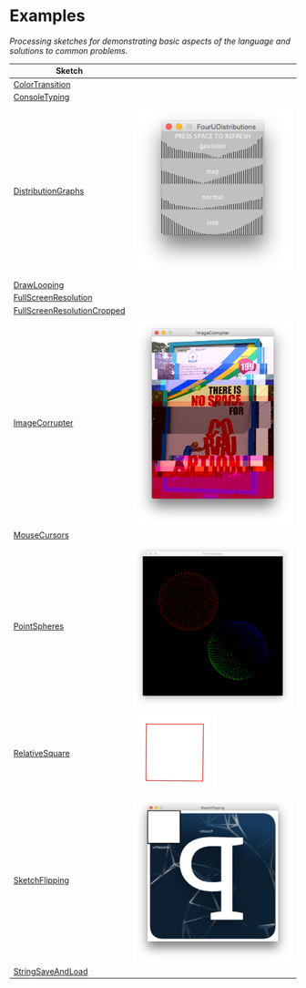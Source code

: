 # Examples

_Processing sketches for demonstrating basic aspects of the language and solutions to common problems._

| Sketch      |     |
| ----------- | --- |
| [ColorTransition](ColorTransition)           | |
| [ConsoleTyping](ConsoleTyping)	             | |
| [DistributionGraphs](DistributionGraphs)     | ![screenshot](DistributionGraphs/DistributionGraphs.png) |
| [DrawLooping](DrawLooping)                   | |
| [FullScreenResolution](FullScreenResolution) | |
| [FullScreenResolutionCropped](FullScreenResolutionCropped) | |
| [ImageCorrupter](ImageCorrupter)             | ![screenshot](ImageCorrupter/data/corrupt-screenshot.png) |
| [MouseCursors](MouseCursors)                 | |
| [PointSpheres](PointSpheres)                 | ![screenshot](PointSpheres/PointSpheres_1.png) |
| [RelativeSquare](RelativeSquare)             | ![screenshot](RelativeSquare/RelativeSquare.png) |
| [SketchFlipping](SketchFlipping)             | ![screenshot](SketchFlipping/SketchFlipping.png) |
| [StringSaveAndLoad](StringSaveAndLoad)       | |
